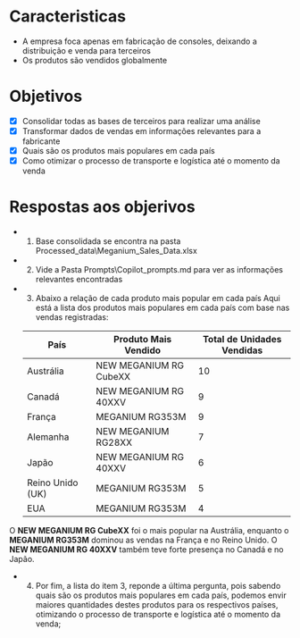 # Caracteristicas

- A empresa foca apenas em fabricação de consoles, deixando a distribuição e venda para terceiros
- Os produtos são vendidos globalmente

# Objetivos

 - [X] Consolidar todas as bases de terceiros para realizar uma análise
 - [X] Transformar dados de vendas em informações relevantes para a fabricante
 - [X] Quais são os produtos mais populares em cada país
 - [X] Como otimizar o processo de transporte e logística até o momento da venda

 # Respostas aos objerivos

 - 1) Base consolidada se encontra na pasta Processed_data\Meganium_Sales_Data.xlsx
 - 2) Vide a Pasta Prompts\Copilot_prompts.md para ver as informações relevantes encontradas
 - 3) Abaixo a relação de cada produto mais popular em cada país
        Aqui está a lista dos produtos mais populares em cada país com base nas vendas registradas:

    | **País**   | **Produto Mais Vendido**       | **Total de Unidades Vendidas** |
    |------------|------------------------------|--------------------------------|
    | Austrália  | NEW MEGANIUM RG CubeXX       | 10                             |
    | Canadá     | NEW MEGANIUM RG 40XXV        | 9                              |
    | França     | MEGANIUM RG353M              | 9                              |
    | Alemanha   | NEW MEGANIUM RG28XX          | 7                              |
    | Japão      | NEW MEGANIUM RG 40XXV        | 6                              |
    | Reino Unido (UK) | MEGANIUM RG353M       | 5                              |
    | EUA        | MEGANIUM RG353M              | 4                              |

O **NEW MEGANIUM RG CubeXX** foi o mais popular na Austrália, enquanto o **MEGANIUM RG353M** dominou as vendas na França e no Reino Unido. O **NEW MEGANIUM RG 40XXV** também teve forte presença no Canadá e no Japão.
- 4) Por fim, a lista do item 3, reponde a última pergunta, pois sabendo quais são os produtos mais populares em cada país, podemos envir maiores quantidades destes produtos para os respectivos países, otimizando o processo de transporte e logística até o momento da venda;

